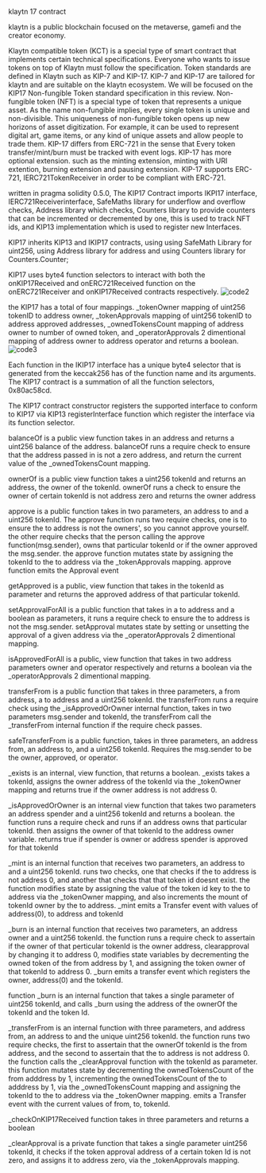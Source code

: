 klaytn 17 contract

klaytn is a public blockchain focused on the metaverse, gamefi and the creator economy.

Klaytn compatible token (KCT) is a special type of smart contract that implements certain technical specifications. Everyone 
who wants to issue tokens on top of Klaytn must follow the specification. Token standards are defined in Klaytn such as KIP-7 and KIP-17.
KIP-7 and KIP-17 are tailored for klaytn and are suitable on the klaytn ecosystem.
We will be focused on the KIP17 Non-fungible Token standard  specification in this review.
Non-fungible token (NFT) is a special type of token that represents a unique asset. As the name non-fungible implies, every single token is unique and non-divisible. This uniqueness of non-fungible token opens up new horizons of asset digitization. For example, it can be used to represent digital art, game items, or any kind of unique assets and allow people to trade them.
KIP-17 differs from ERC-721 in the sense that Every token transfer/mint/burn must be tracked with event logs. 
KIP-17 has more optional extension. such as the minting extension, minting with URI extention, burning extension and pausing extension.
KIP-17 supports ERC-721, IERC721TokenReceiver in order to be compliant with ERC-721.

written in pragma solidity 0.5.0,
The KIP17 Contract imports IKPI17 interface, IERC721Receiverinterface, SafeMaths library for underflow and overflow checks, Address library which checks, Counters library to provide counters that can be incremented or decremented by one, this is used to track NFT ids, and KIP13 implementation which is used to register new Interfaces.

KIP17 inherits KIP13 and IKIP17 contracts, using using SafeMath Library for uint256, using Address library for address and using Counters library for Counters.Counter;

KIP17 uses byte4 function selectors to interact with both the onKIP17Received and onERC721Received function on the onERC721Receiver and onKIP17Received contracts respectively.
![code2](https://user-images.githubusercontent.com/72661662/162277663-42752309-634c-40e6-be2d-3215eae1637a.png)


the KIP17 has a total of four mappings. 
_tokenOwner mapping of uint256 tokenID to 
address owner, _tokenApprovals mapping of uint256 tokenID to address approved addresses, _ownedTokensCount mapping of address owner to number of owned token, and _operatorApprovals 2 dimentional mapping of address owner to address operator and returns a boolean.
![code3](https://user-images.githubusercontent.com/72661662/162277720-d549125c-2b1b-4cee-85e1-03f8d6bd53fa.png)


Each function in the IKIP17 interface has a unique byte4 selector that is generated from the keccak256 has of the function name and its arguments. The KIP17 contract is a summation of all the function selectors, 0x80ac58cd.

The KIP17 contract constructor registers the supported interface to conform to KIP17 via KIP13 registerInterface function which register the interface via its function selector.

balanceOf is a public view function takes in an address and returns a uint256 balance of the address. balanceOf runs a require check to ensure that the address passed in is not a zero address, and return the current value of the _ownedTokensCount mapping. 

ownerOf is a public view function takes a uint256 tokenId and returns an address, the owner of the tokenId. ownerOf runs a check to ensure the owner of certain tokenId is not address zero and returns the owner address 

approve is a public function takes in two parameters, an address to and a uint256 tokenId. The approve function runs two require checks, one is to ensure the to address is not the owners', so you cannot approve yourself. the other require checks that the person calling the approve function(msg.sender), owns that particular tokenId or if the owner approved the msg.sender. the approve function mutates state by assigning the tokenId to the to address via the _tokenApprovals mapping. approve function emits the Approval event

getApproved is a public, view function that takes in the tokenId as parameter and returns the approved address of that particular tokenId.

setApprovalForAll is a public function that takes in a to address and a boolean as parameters, it runs a require check to ensure the to address is not the msg.sender. setApproval mutates state by setting or unsetting the approval of a given address via the _operatorApprovals 2 dimentional mapping.

isApprovedForAll is a public, view function that takes in two address parameters owner and operator respectively and returns a boolean via the _operatorApprovals 2 dimentional mapping.

transferFrom is a public function that takes in three parameters, a from address, a to address and a uint256 tokenId. the transferFrom runs a require check using the _isApprovedOrOwner internal function, takes in two parameters msg.sender and tokenId, the transferFrom call the _transferFrom internal function if the require check passes.

safeTransferFrom is a public function, takes in three parameters, an address from, an address to, and a uint256 tokenId. Requires the msg.sender to be the owner, approved, or operator. 

_exists is an internal, view function, that returns a boolean. _exists takes a tokenId, assigns the owner address of the tokenId via the _tokenOwner mapping and returns true if the owner address is not address 0.

_isApprovedOrOwner is an internal view function that takes two parameters an address spender and a uint256 tokenId and returns a boolean. the function runs a require check and runs if 
an address owns that particular tokenId. 
then assigns the owner of that tokenId to the address owner variable.
returns true if spender is owner or address spender is approved for that tokenId

_mint is an internal function that receives two parameters, an address to and a uint256 tokenId. runs two checks, one that checks if the to address is not address 0, and another that checks that that token id doesnt exist.
the function modifies state by assigning the value of the token id key to the to address via the _tokenOwner mapping, and also increments the mount of tokenId owner by the to address.
_mint emits a Transfer event with values of address(0), to address and tokenId

_burn is an internal function that receives two parameters, an address owner and a uint256 tokenId. the function runs a require check to assertain if the owner of that perticular tokenId is the owner address, clearapproval by changing it to address 0, modifies state variables by decrementing the owned token of the from address by 1, and assigning the token owner of that tokenId to address 0.
_burn emits a transfer event which registers the owner, address(0) and the tokenId.

function _burn is an internal function that takes a single parameter of uint256 tokenId, and calls _burn using the address of the ownerOf the tokenId and the token Id.

_transferFrom is an internal function with three parameters, and address from, an address to and the unique uint256 tokenId. the function runs two require checks, the first to assertain that the ownerOf tokenId is the from address, and the second to assertain that the to address is not address 0. the function calls the _clearApproval function with the tokenId as parameter. this function mutates state by decrementing the ownedTokensCount of the from adddress by 1, incrementing the ownedTokensCount of the to adddress by 1, via the _ownedTokensCount mapping and assigning the tokenId to the to address via the _tokenOwner mapping. emits a Transfer event with the current values of from, to, tokenId.

_checkOnKIP17Received function takes in three parameters and returns a boolean

_clearApproval is a private function that takes a single parameter uint256 tokenId, it checks if the token approval address
of a certain token Id is not zero, and assigns it to address zero, via the _tokenApprovals mapping.

